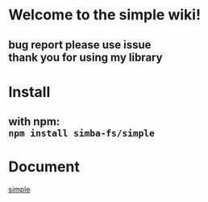 # Welcome to the simple wiki! #    
bug report please use issue    
thank you for using my library  
---
# Install #  
with npm:   
`npm install simba-fs/simple`
---
# Document #
[simple](./simple)
